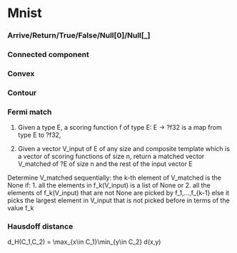 # Mnist

### Arrive/Return/True/False/Null[0]/Null[_]


### Connected component

### Convex

### Contour



### Fermi match

1. Given a type E, a scoring function f of type E: E -> ?f32 is a map from type E to ?f32, 

2. Given a vector V_input of E of any size and composite template which is a vector of scoring functions of size n, return a matched vector V_matched of ?E of size n and the rest of the input vector E

Determine V_matched sequentially:
    the k-th element of V_matched is the None if:
        1. all the elements in f_k(V_input) is a list of None or
        2. all the elements of f_k(V_input) that are not None are picked by f_1,...,f_{k-1}
    else it picks the largest element in V_input that is not picked before in terms of the value f_k



### Hausdoff distance

d_H(C_1,C_2) = \max_{x\in C_1}\min_{y\in C_2} d(x,y)